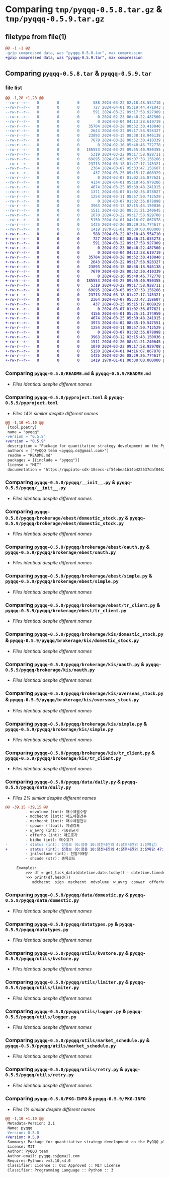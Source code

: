 # Comparing `tmp/pyqqq-0.5.8.tar.gz` & `tmp/pyqqq-0.5.9.tar.gz`

## filetype from file(1)

```diff
@@ -1 +1 @@
-gzip compressed data, was "pyqqq-0.5.8.tar", max compression
+gzip compressed data, was "pyqqq-0.5.9.tar", max compression
```

## Comparing `pyqqq-0.5.8.tar` & `pyqqq-0.5.9.tar`

### file list

```diff
@@ -1,28 +1,28 @@
--rw-r--r--   0        0        0      588 2024-03-22 02:18:48.554710 pyqqq-0.5.8/README.md
--rw-r--r--   0        0        0      727 2024-04-01 05:19:44.471043 pyqqq-0.5.8/pyproject.toml
--rw-r--r--   0        0        0      591 2024-03-22 09:17:58.927909 pyqqq-0.5.8/pyqqq/__init__.py
--rw-r--r--   0        0        0        0 2024-02-23 06:48:22.487560 pyqqq-0.5.8/pyqqq/brokerage/__init__.py
--rw-r--r--   0        0        0        0 2024-03-04 04:13:28.619719 pyqqq-0.5.8/pyqqq/brokerage/ebest/__init__.py
--rw-r--r--   0        0        0    35704 2024-03-28 00:52:30.410040 pyqqq-0.5.8/pyqqq/brokerage/ebest/domestic_stock.py
--rw-r--r--   0        0        0     2643 2024-03-22 09:17:58.928327 pyqqq-0.5.8/pyqqq/brokerage/ebest/oauth.py
--rw-r--r--   0        0        0    23893 2024-03-15 08:38:18.946138 pyqqq-0.5.8/pyqqq/brokerage/ebest/simple.py
--rw-r--r--   0        0        0     7679 2024-03-28 00:52:30.410339 pyqqq-0.5.8/pyqqq/brokerage/ebest/tr_client.py
--rw-r--r--   0        0        0        0 2024-02-16 05:40:46.772778 pyqqq-0.5.8/pyqqq/brokerage/kis/__init__.py
--rw-r--r--   0        0        0   185553 2024-03-25 09:55:40.950355 pyqqq-0.5.8/pyqqq/brokerage/kis/domestic_stock.py
--rw-r--r--   0        0        0     5319 2024-03-22 09:17:58.928711 pyqqq-0.5.8/pyqqq/brokerage/kis/oauth.py
--rw-r--r--   0        0        0    69895 2024-03-05 09:07:38.156266 pyqqq-0.5.8/pyqqq/brokerage/kis/overseas_stock.py
--rw-r--r--   0        0        0    23713 2024-03-18 01:27:17.145321 pyqqq-0.5.8/pyqqq/brokerage/kis/simple.py
--rw-r--r--   0        0        0     2364 2024-03-07 05:33:47.158607 pyqqq-0.5.8/pyqqq/brokerage/kis/tr_client.py
--rw-r--r--   0        0        0      437 2024-03-25 05:15:17.008929 pyqqq-0.5.8/pyqqq/config.py
--rw-r--r--   0        0        0        0 2024-03-07 01:02:36.877621 pyqqq-0.5.8/pyqqq/data/__init__.py
--rw-r--r--   0        0        0     4134 2024-04-01 05:18:46.979286 pyqqq-0.5.8/pyqqq/data/daily.py
--rw-r--r--   0        0        0     4674 2024-03-25 05:39:48.241915 pyqqq-0.5.8/pyqqq/data/domestic.py
--rw-r--r--   0        0        0     1371 2024-03-07 01:02:36.878027 pyqqq-0.5.8/pyqqq/data/realtime.py
--rw-r--r--   0        0        0     1254 2024-03-11 08:57:50.712529 pyqqq-0.5.8/pyqqq/datatypes.py
--rw-r--r--   0        0        0        0 2024-03-07 01:02:36.878098 pyqqq-0.5.8/pyqqq/utils/__init__.py
--rw-r--r--   0        0        0     3963 2024-03-12 02:15:43.150036 pyqqq-0.5.8/pyqqq/utils/kvstore.py
--rw-r--r--   0        0        0     1511 2024-02-26 08:31:21.240645 pyqqq-0.5.8/pyqqq/utils/limiter.py
--rw-r--r--   0        0        0     1070 2024-03-22 09:17:58.929708 pyqqq-0.5.8/pyqqq/utils/logger.py
--rw-r--r--   0        0        0     5150 2024-04-01 04:16:07.867878 pyqqq-0.5.8/pyqqq/utils/market_schedule.py
--rw-r--r--   0        0        0     1425 2024-02-26 08:29:26.774617 pyqqq-0.5.8/pyqqq/utils/retry.py
--rw-r--r--   0        0        0     1419 1970-01-01 00:00:00.000000 pyqqq-0.5.8/PKG-INFO
+-rw-r--r--   0        0        0      588 2024-03-22 02:18:48.554710 pyqqq-0.5.9/README.md
+-rw-r--r--   0        0        0      727 2024-04-02 08:36:21.035273 pyqqq-0.5.9/pyproject.toml
+-rw-r--r--   0        0        0      591 2024-03-22 09:17:58.927909 pyqqq-0.5.9/pyqqq/__init__.py
+-rw-r--r--   0        0        0        0 2024-02-23 06:48:22.487560 pyqqq-0.5.9/pyqqq/brokerage/__init__.py
+-rw-r--r--   0        0        0        0 2024-03-04 04:13:28.619719 pyqqq-0.5.9/pyqqq/brokerage/ebest/__init__.py
+-rw-r--r--   0        0        0    35704 2024-03-28 00:52:30.410040 pyqqq-0.5.9/pyqqq/brokerage/ebest/domestic_stock.py
+-rw-r--r--   0        0        0     2643 2024-03-22 09:17:58.928327 pyqqq-0.5.9/pyqqq/brokerage/ebest/oauth.py
+-rw-r--r--   0        0        0    23893 2024-03-15 08:38:18.946138 pyqqq-0.5.9/pyqqq/brokerage/ebest/simple.py
+-rw-r--r--   0        0        0     7679 2024-03-28 00:52:30.410339 pyqqq-0.5.9/pyqqq/brokerage/ebest/tr_client.py
+-rw-r--r--   0        0        0        0 2024-02-16 05:40:46.772778 pyqqq-0.5.9/pyqqq/brokerage/kis/__init__.py
+-rw-r--r--   0        0        0   185553 2024-03-25 09:55:40.950355 pyqqq-0.5.9/pyqqq/brokerage/kis/domestic_stock.py
+-rw-r--r--   0        0        0     5319 2024-03-22 09:17:58.928711 pyqqq-0.5.9/pyqqq/brokerage/kis/oauth.py
+-rw-r--r--   0        0        0    69895 2024-03-05 09:07:38.156266 pyqqq-0.5.9/pyqqq/brokerage/kis/overseas_stock.py
+-rw-r--r--   0        0        0    23713 2024-03-18 01:27:17.145321 pyqqq-0.5.9/pyqqq/brokerage/kis/simple.py
+-rw-r--r--   0        0        0     2364 2024-03-07 05:33:47.158607 pyqqq-0.5.9/pyqqq/brokerage/kis/tr_client.py
+-rw-r--r--   0        0        0      437 2024-03-25 05:15:17.008929 pyqqq-0.5.9/pyqqq/config.py
+-rw-r--r--   0        0        0        0 2024-03-07 01:02:36.877621 pyqqq-0.5.9/pyqqq/data/__init__.py
+-rw-r--r--   0        0        0     4156 2024-04-01 05:25:31.374959 pyqqq-0.5.9/pyqqq/data/daily.py
+-rw-r--r--   0        0        0     4674 2024-03-25 05:39:48.241915 pyqqq-0.5.9/pyqqq/data/domestic.py
+-rw-r--r--   0        0        0     3973 2024-04-02 08:35:19.547551 pyqqq-0.5.9/pyqqq/data/realtime.py
+-rw-r--r--   0        0        0     1254 2024-03-11 08:57:50.712529 pyqqq-0.5.9/pyqqq/datatypes.py
+-rw-r--r--   0        0        0        0 2024-03-07 01:02:36.878098 pyqqq-0.5.9/pyqqq/utils/__init__.py
+-rw-r--r--   0        0        0     3963 2024-03-12 02:15:43.150036 pyqqq-0.5.9/pyqqq/utils/kvstore.py
+-rw-r--r--   0        0        0     1511 2024-02-26 08:31:21.240645 pyqqq-0.5.9/pyqqq/utils/limiter.py
+-rw-r--r--   0        0        0     1070 2024-03-22 09:17:58.929708 pyqqq-0.5.9/pyqqq/utils/logger.py
+-rw-r--r--   0        0        0     5150 2024-04-01 04:16:07.867878 pyqqq-0.5.9/pyqqq/utils/market_schedule.py
+-rw-r--r--   0        0        0     1425 2024-02-26 08:29:26.774617 pyqqq-0.5.9/pyqqq/utils/retry.py
+-rw-r--r--   0        0        0     1419 1970-01-01 00:00:00.000000 pyqqq-0.5.9/PKG-INFO
```

### Comparing `pyqqq-0.5.8/README.md` & `pyqqq-0.5.9/README.md`

 * *Files identical despite different names*

### Comparing `pyqqq-0.5.8/pyproject.toml` & `pyqqq-0.5.9/pyproject.toml`

 * *Files 14% similar despite different names*

```diff
@@ -1,10 +1,10 @@
 [tool.poetry]
 name = "pyqqq"
-version = "0.5.8"
+version = "0.5.9"
 description = "Package for quantitative strategy development on the PyQQQ platform"
 authors = ["PyQQQ team <pyqqq.cs@gmail.com>"]
 readme = "README.md"
 packages = [{include = "pyqqq"}]
 license = "MIT"
 documentation = "https://qupiato-sdk-18secs-cf54ebea1b14b422537daf0462fb86d68f4582d064a4.gitlab.io"
```

### Comparing `pyqqq-0.5.8/pyqqq/__init__.py` & `pyqqq-0.5.9/pyqqq/__init__.py`

 * *Files identical despite different names*

### Comparing `pyqqq-0.5.8/pyqqq/brokerage/ebest/domestic_stock.py` & `pyqqq-0.5.9/pyqqq/brokerage/ebest/domestic_stock.py`

 * *Files identical despite different names*

### Comparing `pyqqq-0.5.8/pyqqq/brokerage/ebest/oauth.py` & `pyqqq-0.5.9/pyqqq/brokerage/ebest/oauth.py`

 * *Files identical despite different names*

### Comparing `pyqqq-0.5.8/pyqqq/brokerage/ebest/simple.py` & `pyqqq-0.5.9/pyqqq/brokerage/ebest/simple.py`

 * *Files identical despite different names*

### Comparing `pyqqq-0.5.8/pyqqq/brokerage/ebest/tr_client.py` & `pyqqq-0.5.9/pyqqq/brokerage/ebest/tr_client.py`

 * *Files identical despite different names*

### Comparing `pyqqq-0.5.8/pyqqq/brokerage/kis/domestic_stock.py` & `pyqqq-0.5.9/pyqqq/brokerage/kis/domestic_stock.py`

 * *Files identical despite different names*

### Comparing `pyqqq-0.5.8/pyqqq/brokerage/kis/oauth.py` & `pyqqq-0.5.9/pyqqq/brokerage/kis/oauth.py`

 * *Files identical despite different names*

### Comparing `pyqqq-0.5.8/pyqqq/brokerage/kis/overseas_stock.py` & `pyqqq-0.5.9/pyqqq/brokerage/kis/overseas_stock.py`

 * *Files identical despite different names*

### Comparing `pyqqq-0.5.8/pyqqq/brokerage/kis/simple.py` & `pyqqq-0.5.9/pyqqq/brokerage/kis/simple.py`

 * *Files identical despite different names*

### Comparing `pyqqq-0.5.8/pyqqq/brokerage/kis/tr_client.py` & `pyqqq-0.5.9/pyqqq/brokerage/kis/tr_client.py`

 * *Files identical despite different names*

### Comparing `pyqqq-0.5.8/pyqqq/data/daily.py` & `pyqqq-0.5.9/pyqqq/data/daily.py`

 * *Files 2% similar despite different names*

```diff
@@ -39,15 +39,15 @@
         - msvolume (int): 매수체결수량
         - mdchecnt (int): 매도체결건수
         - mschecnt (int): 매수체결건수
         - cpower (float): 체결강도
         - w_avrg (int): 가중평균가
         - offerho (int): 매도호가
         - bidho (int): 매수호가
-        - status (int): 장정보 (0:장중 10:장전시간외 4:장후시간외 3:장마감)
+        - status (int): 장정보 (0:장중 10:장전시간외 4:장후시간외 3:장마감 47:시간외단일가)
         - jnilvolume (int): 전일거래량
         - shcode (str): 종목코드
 
     Examples:
         >>> df = get_tick_data(datetime.date.today() - datetime.timedelta(days=3), "017670")
         >>> print(df.head())
            mdchecnt  sign  mschecnt  mdvolume  w_avrg  cpower  offerho  cvolume  high  bidho  low  price cgubun  value  change  shcode   chetime opentime lowtime  volume  drate hightime  jnilvolume  msvolume  open  status
```

### Comparing `pyqqq-0.5.8/pyqqq/data/domestic.py` & `pyqqq-0.5.9/pyqqq/data/domestic.py`

 * *Files identical despite different names*

### Comparing `pyqqq-0.5.8/pyqqq/datatypes.py` & `pyqqq-0.5.9/pyqqq/datatypes.py`

 * *Files identical despite different names*

### Comparing `pyqqq-0.5.8/pyqqq/utils/kvstore.py` & `pyqqq-0.5.9/pyqqq/utils/kvstore.py`

 * *Files identical despite different names*

### Comparing `pyqqq-0.5.8/pyqqq/utils/limiter.py` & `pyqqq-0.5.9/pyqqq/utils/limiter.py`

 * *Files identical despite different names*

### Comparing `pyqqq-0.5.8/pyqqq/utils/logger.py` & `pyqqq-0.5.9/pyqqq/utils/logger.py`

 * *Files identical despite different names*

### Comparing `pyqqq-0.5.8/pyqqq/utils/market_schedule.py` & `pyqqq-0.5.9/pyqqq/utils/market_schedule.py`

 * *Files identical despite different names*

### Comparing `pyqqq-0.5.8/pyqqq/utils/retry.py` & `pyqqq-0.5.9/pyqqq/utils/retry.py`

 * *Files identical despite different names*

### Comparing `pyqqq-0.5.8/PKG-INFO` & `pyqqq-0.5.9/PKG-INFO`

 * *Files 1% similar despite different names*

```diff
@@ -1,10 +1,10 @@
 Metadata-Version: 2.1
 Name: pyqqq
-Version: 0.5.8
+Version: 0.5.9
 Summary: Package for quantitative strategy development on the PyQQQ platform
 License: MIT
 Author: PyQQQ team
 Author-email: pyqqq.cs@gmail.com
 Requires-Python: >=3.10,<4.0
 Classifier: License :: OSI Approved :: MIT License
 Classifier: Programming Language :: Python :: 3
```

